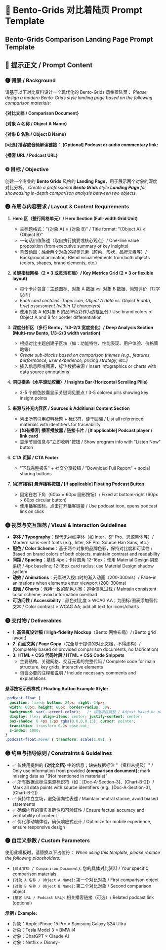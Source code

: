 # **🔖 Bento-Grids 对比着陆页 Prompt Template**
## **Bento-Grids Comparison Landing Page Prompt Template**

## **📝 提示正文 / Prompt Content**

### **❶ 背景 / Background**

请基于以下对比资料设计一个现代化的 Bento-Grids 风格着陆页：
*Please design a modern Bento-Grids style landing page based on the following comparison materials:*

**{对比文档 / Comparison Document}**

**{对象 A 名称 / Object A Name}**

**{对象 B 名称 / Object B Name}**

**[可选] 播客或音频解读链接：**
**[Optional] Podcast or audio commentary link:**

**{播客 URL / Podcast URL}**

### **❂ 目标 / Objective**

创建一个专业的 **Bento Grids** 风格的 **Landing Page**，用于展示两个对象的深度对比分析。
*Create a professional **Bento Grids** style **Landing Page** for showcasing in-depth comparison analysis between two objects.*

### **❸ 布局与内容要求 / Layout & Content Requirements**

1. **Hero 区（整行网格单元）/ Hero Section (Full-width Grid Unit)**
    - 主标题格式："{对象 A} × {对象 B}" / Title format: "{Object A} × {Object B}"
    - 一句话价值陈述（取自执行摘要或核心观点）/ One-line value proposition (from executive summary or key insights)
    - 背景动画：融合两个对象的视觉元素（颜色、形状、品牌元素等）/ Background animation: Blend visual elements from both objects (colors, shapes, brand elements, etc.)

2. **关键指标网格（2 × 3 或灵活布局）/ Key Metrics Grid (2 × 3 or flexible layout)**
    - 每个卡片包含：主题图标、对象 A 数据 vs. 对象 B 数据、简短评价（12字以内）
    - *Each card contains: Topic icon, Object A data vs. Object B data, brief assessment (within 12 characters)*
    - 使用对象 A 和对象 B 的品牌色彩作为边框区分 / Use brand colors of Object A and B for border differentiation

3. **深度分析区（多行 Bento，1/3–2/3 宽度变化）/ Deep Analysis Section (Multi-row Bento, 1/3–2/3 width variation)**
    - 根据对比主题创建子区块（如：功能特性、性能表现、用户体验、价格策略等）
    - *Create sub-blocks based on comparison themes (e.g., features, performance, user experience, pricing strategy, etc.)*
    - 插入信息图或图表，标注数据来源 / Insert infographics or charts with data source annotations

4. **洞见横条（水平滚动胶囊）/ Insights Bar (Horizontal Scrolling Pills)**
    - 3-5 个颜色胶囊显示关键洞见要点 / 3-5 colored pills showing key insight points

5. **来源与补充内容区 / Sources & Additional Content Section**
    - 列出所有引用资料标题 + 标识符，便于回溯 / List all referenced materials with identifiers for traceability
    - **[如有播客] 播客播放器 / 链接卡片** / **[If applicable] Podcast player / link card**
    - 显示节目信息与"立即收听"按钮 / Show program info with "Listen Now" button

6. **CTA 页脚 / CTA Footer**
    - "下载完整报告" + 社交分享按钮 / "Download Full Report" + social sharing buttons

7. **[如有播客] 悬浮播客按钮 / [If applicable] Floating Podcast Button**
    - 固定在右下角（60px × 60px 圆形按钮）/ Fixed at bottom-right (60px × 60px circular button)
    - 使用播客图标，点击打开播客链接 / Use podcast icon, opens podcast link on click

### **❹ 视觉与交互规范 / Visual & Interaction Guidelines**

- **字体 / Typography**：现代无衬线字体（如 Inter、SF Pro、思源黑体等）/ Modern sans-serif fonts (e.g., Inter, SF Pro, Source Han Sans, etc.)
- **配色 / Color Scheme**：基于两个对象的品牌色彩，保持对比度和可读性 / Based on brand colors of both objects, maintain contrast and readability
- **间距 / Spacing**：基线 4px；卡片圆角 12-16px；使用 Material Design 阴影系统 / 4px baseline; 12-16px card radius; use Material Design shadow system
- **动效 / Animations**：元素进入视口时的渐入动画（200-300ms）/ Fade-in animations when elements enter viewport (200-300ms)
- **图表 / Charts**：保持一致的配色方案；避免信息过载 / Maintain consistent color scheme; avoid information overload
- **可访问性 / Accessibility**：颜色对比度 ≥ WCAG AA；为图标/图表添加替代文本 / Color contrast ≥ WCAG AA; add alt text for icons/charts

### **❺ 交付物 / Deliverables**

- **1. 高保真设计稿 / High-fidelity Mockup**（Bento 网格布局）/ (Bento grid layout)
- **2. 页面文案 / Page Copy**（完全基于提供的对比文档，不得虚构）/ (Completely based on provided comparison documents, no fabrication)
- **3. HTML + CSS 代码片段 / HTML + CSS Code Snippets**
    - 主要结构、关键网格、交互元素的完整代码 / Complete code for main structure, key grids, interactive elements
    - 包含必要的注释和说明 / Include necessary comments and explanations

**悬浮按钮示例样式 / Floating Button Example Style:**

```css
.podcast-float {
  position: fixed; bottom: 24px; right: 24px;
  width: 60px; height: 60px; border-radius: 50%;
  background: var(--accent-color);   /* 根据项目调整 / Adjust based on project */
  display: flex; align-items: center; justify-content: center;
  box-shadow: 0 4px 12px rgba(0,0,0,0.15); cursor: pointer;
  transition: transform 0.2s ease-out;
  z-index: 1000;
}
.podcast-float:hover { transform: scale(1.08); }
```

### **❻ 约束与指导原则 / Constraints & Guidelines**

- ✅ 仅使用提供的 **{对比文档}** 中的信息；缺失数据标注 "（资料未提及）" / Only use information from provided **{comparison document}**; mark missing data as "(Not mentioned in materials)"
- ✅ 所有数据点标注来源标识符（如：[Doc-A-Section-3]、[Chart-B-2]）/ Mark all data points with source identifiers (e.g., [Doc-A-Section-3], [Chart-B-2])
- ✅ 保持中立立场，避免偏向性表述 / Maintain neutral stance, avoid biased statements
- ✅ 确保内容的事实准确性和可验证性 / Ensure factual accuracy and verifiability of content
- ✅ 优化移动端体验，确保响应式设计 / Optimize for mobile experience, ensure responsive design

### **❼ 自定义参数 / Custom Parameters**

使用此模板时，请替换以下占位符：
*When using this template, please replace the following placeholders:*

- `{对比文档 / Comparison Document}`: 您的具体对比资料 / Your specific comparison materials
- `{对象 A 名称 / Object A Name}`: 第一个对比对象 / First comparison object  
- `{对象 B 名称 / Object B Name}`: 第二个对比对象 / Second comparison object
- `{播客 URL / Podcast URL}`: 相关播客链接（可选）/ Related podcast link (optional)

**示例 / Example:**
- 对象：Apple iPhone 15 Pro × Samsung Galaxy S24 Ultra
- 对象：Tesla Model 3 × BMW i4
- 对象：ChatGPT × Claude AI
- 对象：Netflix × Disney+